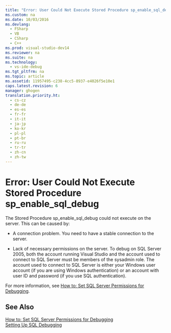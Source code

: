 ```yaml
---
title: "Error: User Could Not Execute Stored Procedure sp_enable_sql_debug"
ms.custom: na
ms.date: 10/03/2016
ms.devlang: 
  - FSharp
  - VB
  - CSharp
  - C++
ms.prod: visual-studio-dev14
ms.reviewer: na
ms.suite: na
ms.technology: 
  - vs-ide-debug
ms.tgt_pltfrm: na
ms.topic: article
ms.assetid: 11957495-c238-4cc5-8937-e4026f5e10e1
caps.latest.revision: 6
manager: ghogen
translation.priority.ht: 
  - cs-cz
  - de-de
  - es-es
  - fr-fr
  - it-it
  - ja-jp
  - ko-kr
  - pl-pl
  - pt-br
  - ru-ru
  - tr-tr
  - zh-cn
  - zh-tw
---
```

# Error: User Could Not Execute Stored Procedure sp_enable_sql_debug
The Stored Procedure sp_enable_sql_debug could not execute on the server. This can be caused by:  
  
-   A connection problem. You need to have a stable connection to the server.  
  
-   Lack of necessary permissions on the server. To debug on SQL Server 2005, both the account running Visual Studio and the account used to connect to SQL Server must be members of the sysadmin role. The account used to connect to SQL Server is either your Windows user account (if you are using Windows authentication) or an account with user ID and password (if you use SQL authentication).  
  
 For more information, see [How to: Set SQL Server Permissions for Debugging](assetId:///84e088d0-0409-41d4-841b-f5d4b0fda414).  
  
## See Also  
 [How to: Set SQL Server Permissions for Debugging](assetId:///84e088d0-0409-41d4-841b-f5d4b0fda414)   
 [Setting Up SQL Debugging](assetId:///3db09e68-edcc-42de-9c22-4e97cfd55ab3)
